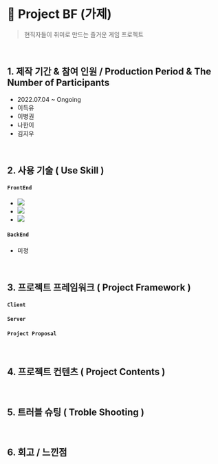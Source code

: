 # :pushpin: Project BF (가제)
> 현직자들이 취미로 만드는 즐거운 게임 프로젝트

</br>

## 1. 제작 기간 & 참여 인원 / Production Period & The Number of Participants
- 2022.07.04 ~ Ongoing
- 이득유
- 이병권
- 나한이
- 김지우

</br>

## 2. 사용 기술 ( Use Skill )
#### `FrontEnd`    
- <img src="https://img.shields.io/badge/Unity:2021.3.4f1-E8E8E8?style=flat&logo=Unity&logoColor=black"/>    
- <img src="https://img.shields.io/badge/Visual Studio 2022-5C2D91?style=flat&logo=Visual Studio&logoColor=white"/>    
- <img src="https://img.shields.io/badge/C%23-00599C?style=flat&logo=Csharp&logoColor=white"/>

#### `BackEnd`   
- 미정

</br>

## 3. 프로젝트 프레임워크 ( Project Framework )
#### `Client`   
#### `Server`   
#### `Project Proposal`

</br>

## 4. 프로젝트 컨텐츠 ( Project Contents )   


</br>

## 5. 트러블 슈팅 ( Troble Shooting )

</br>

## 6. 회고 / 느낀점 
